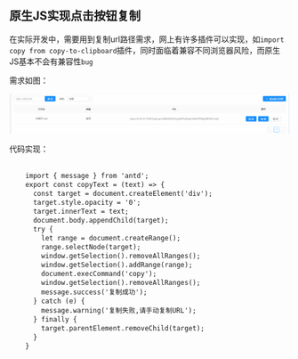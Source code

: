 
## 原生JS实现点击按钮复制
在实际开发中，需要用到复制url路径需求，网上有许多插件可以实现，如`import copy from copy-to-clipboard`插件，同时面临着兼容不同浏览器风险，而原生JS基本不会有兼容性`bug`

需求如图：

![deep icon](./../images/copyText.png)

代码实现：


```

	import { message } from 'antd';
	export const copyText = (text) => {
	  const target = document.createElement('div');
	  target.style.opacity = '0';
	  target.innerText = text;
	  document.body.appendChild(target);
	  try {
	    let range = document.createRange();
	    range.selectNode(target);
	    window.getSelection().removeAllRanges();
	    window.getSelection().addRange(range);
	    document.execCommand('copy');
	    window.getSelection().removeAllRanges();
	    message.success('复制成功');
	  } catch (e) {
	    message.warning('复制失败,请手动复制URL');
	  } finally {
	    target.parentElement.removeChild(target);
	  }
	}

```